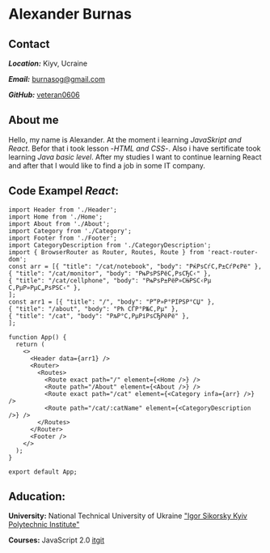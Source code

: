 # Alexander Burnas

## Contact
***Location:*** Kiyv, Ucraine 

***Email:***   [burnasog@gmail.com](burnasog@gmail.com)

***GitHub:***   [veteran0606](https://github.com/veteran0606)

## About me
Hello, my name is Alexander. At the moment i learning *JavaSkript and React*. Befor that i took lesson -*HTML and CSS*-. Also i have sertificate took learning *Java basic level*.
After my studies I want to continue learning React and after that I would like to find a job in some IT company.
## Code Exampel *React*:
```
import Header from './Header';
import Home from './Home';
import About from './About';
import Category from './Category';
import Footer from './Footer';
import CategoryDescription from './CategoryDescription';
import { BrowserRouter as Router, Routes, Route } from 'react-router-dom';
const arr = [{ "title": "/cat/notebook", "body": "РќРѕСѓС‚Р±СѓРєРё" },
{ "title": "/cat/monitor", "body": "РњРѕРЅРёС‚РѕСЂС‹" },
{ "title": "/cat/cellphone", "body": "РњРѕР±РёР»СЊРЅС‹Рµ С‚РµР»РµС„РѕРЅС‹" },
];
const arr1 = [{ "title": "/", "body": "Р“Р»Р°РІРЅР°СЏ" },
{ "title": "/about", "body": "Рћ СЃР°Р№С‚Рµ" },
{ "title": "/cat", "body": "РљР°С‚РµРіРѕСЂРёРё" },
];

function App() {
  return (
    <>
      <Header data={arr1} />
      <Router>
        <Routes>
          <Route exact path="/" element={<Home />} />
          <Route path="/About" element={<About />} />
          <Route exact path="/cat" element={<Category infa={arr} />} />
          <Route path="/cat/:catName" element={<CategoryDescription />} />
        </Routes>
      </Router>
      <Footer />
    </>
  );
}

export default App;
```
## Aducation:   

  **University:**    National Technical University of Ukraine ["Igor Sikorsky Kyiv Polytechnic Institute"](https://kpi.ua/en)  

  **Courses:** JavaScript 2.0 [itgit](https://itgid.info/ru)
